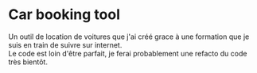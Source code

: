 # Car booking tool

Un outil de location de voitures que j'ai créé grace à une formation que je suis en train de suivre sur internet. </br>
Le code est loin d'être parfait, je ferai probablement une refacto du code très bientôt.
